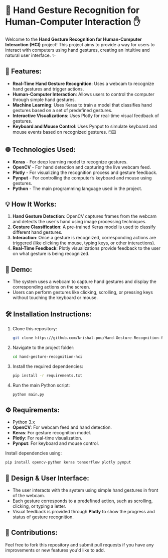 
# 🤖 **Hand Gesture Recognition for Human-Computer Interaction** ✋

Welcome to the **Hand Gesture Recognition for Human-Computer Interaction (HCI)** project! This project aims to provide a way for users to interact with computers using hand gestures, creating an intuitive and natural user interface. ✨

## 🚀 **Features**:
- **Real-Time Hand Gesture Recognition**: Uses a webcam to recognize hand gestures and trigger actions.
- **Human-Computer Interaction**: Allows users to control the computer through simple hand gestures.
- **Machine Learning**: Uses Keras to train a model that classifies hand gestures based on a set of predefined gestures.
- **Interactive Visualizations**: Uses Plotly for real-time visual feedback of gestures.
- **Keyboard and Mouse Control**: Uses Pynput to simulate keyboard and mouse events based on recognized gestures. 🖱️⌨️

## 🌐 **Technologies Used**:
- **Keras** - For deep learning model to recognize gestures.
- **OpenCV** - For hand detection and capturing the live webcam feed.
- **Plotly** - For visualizing the recognition process and gesture feedback.
- **Pynput** - For controlling the computer’s keyboard and mouse using gestures.
- **Python** - The main programming language used in the project.

## 💡 **How It Works**:
1. **Hand Gesture Detection**: OpenCV captures frames from the webcam and detects the user's hand using image processing techniques.
2. **Gesture Classification**: A pre-trained Keras model is used to classify different hand gestures.
3. **Interaction**: Once a gesture is recognized, corresponding actions are triggered (like clicking the mouse, typing keys, or other interactions).
4. **Real-Time Feedback**: Plotly visualizations provide feedback to the user on what gesture is being recognized.

## 📸 **Demo**:
- The system uses a webcam to capture hand gestures and display the corresponding actions on the screen.
- Users can perform gestures like clicking, scrolling, or pressing keys without touching the keyboard or mouse.

## 🛠️ **Installation Instructions**:
1. Clone this repository:
    ```bash
    git clone https://github.com/krishal-pou/Hand-Gesture-Recognition-for-HCI.git
    ```
2. Navigate to the project folder:
    ```bash
    cd hand-gesture-recognition-hci
    ```
3. Install the required dependencies:
    ```bash
    pip install -r requirements.txt
    ```
4. Run the main Python script:
    ```bash
    python main.py
    ```

## ⚙️ **Requirements**:
- Python 3.x
- **OpenCV**: For webcam feed and hand detection.
- **Keras**: For gesture recognition model.
- **Plotly**: For real-time visualization.
- **Pynput**: For keyboard and mouse control.

Install dependencies using:
```bash
pip install opencv-python keras tensorflow plotly pynput
```

## 🎨 **Design & User Interface**:
- The user interacts with the system using simple hand gestures in front of the webcam.
- Each gesture corresponds to a predefined action, such as scrolling, clicking, or typing a letter.
- Visual feedback is provided through **Plotly** to show the progress and status of gesture recognition.


## 📣 **Contributions**:
Feel free to fork this repository and submit pull requests if you have any improvements or new features you'd like to add.

